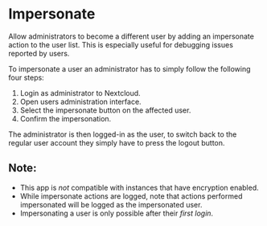 # Impersonate

Allow administrators to become a different user by adding an impersonate action
to the user list. This is especially useful for debugging issues reported by users.

To impersonate a user an administrator has to simply follow the following four steps:

1. Login as administrator to Nextcloud.
2. Open users administration interface.
3. Select the impersonate button on the affected user.
4. Confirm the impersonation.

The administrator is then logged-in as the user, to switch back to the regular user account they simply have to press the logout button.

## Note:

* This app is _not_ compatible with instances that have encryption enabled.
* While impersonate actions are logged, note that actions performed impersonated will be logged as the impersonated user.
* Impersonating a user is only possible after their _first login_.
